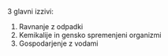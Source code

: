 3 glavni izzivi:
1. Ravnanje z odpadki
2. Kemikalije in gensko spremenjeni organizmi
3. Gospodarjenje z vodami
